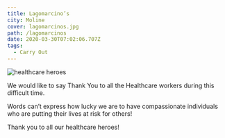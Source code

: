 ```yaml
---
title: Lagomarcino’s
city: Moline
cover: lagomarcinos.jpg
path: /lagomarcinos
date: 2020-03-30T07:02:06.707Z
tags:
  - Carry Out
---
```

![healthcare heroes](lago-2.jpg "healthcare heroes")

We would like to say Thank You to all the Healthcare workers during this difficult time. 

Words can’t express how lucky we are to have compassionate individuals who are putting their lives at risk for others! 

Thank you to all our healthcare heroes!